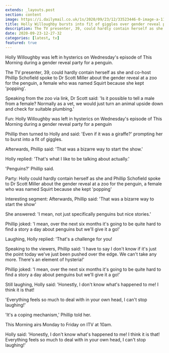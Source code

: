 ```yaml
---
extends: _layouts.post
section: content
image: https://i.dailymail.co.uk/1s/2020/09/23/12/33523446-0-image-a-117_1600860204132.jpg 
title: Holly Willoughby bursts into fit of giggles over gender reveal party for a PENGUIN 
description: The TV presenter, 39, could hardly contain herself as she and co-host Phillip Schofield spoke to Dr Scott Miller about the gender reveal at a zoo for the penguin, a female who was named Squirt. 
date: 2020-09-23-12-27-32 
categories: [latest, tv] 
featured: true 
--- 
```

Holly Willoughby was left in hysterics on Wednesday's episode of This Morning during a gender reveal party for a penguin.

The TV presenter, 39, could hardly contain herself as she and co-host Phillip Schofield spoke to Dr Scott Miller about the gender reveal at a zoo for the penguin, a female who was named Squirt because she kept 'popping'. 

Speaking from the zoo via link, Dr Scott said: 'Is it possible to tell a male from a female? Normally as a vet, we would just turn an animal upside down and check for suitable plumbing.'

Fun: Holly Willoughby was left in hysterics on Wednesday's episode of This Morning during a gender reveal party for a penguin

Phillip then turned to Holly and said: 'Even if it was a giraffe?' prompting her to burst into a fit of giggles. 

Afterwards, Phillip said: 'That was a bizarre way to start the show.'

Holly replied: 'That's what I like to be talking about actually.'

'Penguins?' Phillip said. 

Party: Holly could hardly contain herself as she and Phillip Schofield spoke to Dr Scott Miller about the gender reveal at a zoo for the penguin, a female who was named Squirt because she kept 'popping'

Interesting segment: Afterwards, Phillip said: 'That was a bizarre way to start the show'

She answered: 'I mean, not just specifically penguins but nice stories.'

Phillip joked: 'I mean, over the next six months it's going to be quite hard to find a story a day about penguins but we'll give it a go!'

Laughing, Holly replied: 'That's a challenge for you!

Speaking to the viewers, Phillip said: 'I have to say I don't know if it's just the point today we've just been pushed over the edge. We can't take any more. There's an element of hysteria!' 

Phillip joked: 'I mean, over the next six months it's going to be quite hard to find a story a day about penguins but we'll give it a go!'

Still laughing, Holly said: 'Honestly, I don't know what's happened to me! I think it is that! 

'Everything feels so much to deal with in your own head, I can't stop laughing!'

'It's a coping mechanism,' Phillip told her. 

This Morning airs Monday to Friday on ITV at 10am. 

Holly said: 'Honestly, I don't know what's happened to me! I think it is that! Everything feels so much to deal with in your own head, I can't stop laughing!'

